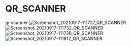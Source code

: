 # QR_SCANNER
qr scanner
![Screenshot_20210917-111727_QR_SCANNER](https://user-images.githubusercontent.com/85016029/133824910-6415f1ce-9664-43e2-8179-d16aea16a6e3.jpg)
![Screenshot_20210917-111732_QR_SCANNER](https://user-images.githubusercontent.com/85016029/133824927-d036d493-917b-4985-adb4-5f879d47e084.jpg)
![Screenshot_20210917-111736_QR_SCANNER](https://user-images.githubusercontent.com/85016029/133824953-626cca2f-c4b1-4ec9-bd1e-73ed732fd93c.jpg)
![Screenshot_20210917-111812_QR_SCANNER](https://user-images.githubusercontent.com/85016029/133824966-684e9a4a-7de2-4e58-80d5-921ecd5be266.jpg)
